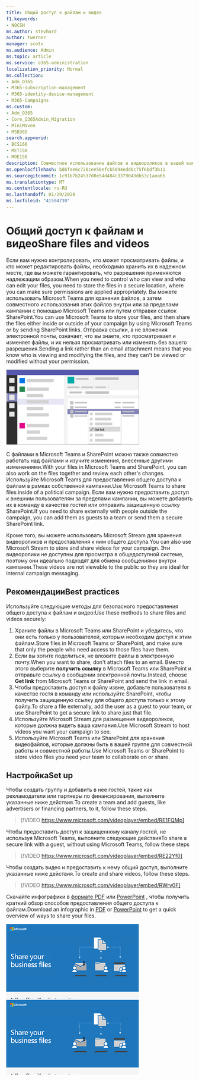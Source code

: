 ```yaml
---
title: Общий доступ к файлам и видео
f1.keywords:
- NOCSH
ms.author: stevhord
author: twerner
manager: scotv
ms.audience: Admin
ms.topic: article
ms.service: o365-administration
localization_priority: Normal
ms.collection:
- Adm_O365
- M365-subscription-management
- M365-identity-device-management
- M365-Campaigns
ms.custom:
- Adm_O365
- Core_O365Admin_Migration
- MiniMaven
- MSB365
search.appverid:
- BCS160
- MET150
- MOE150
description: Совместное использование файлов и видеороликов в вашей кампании с помощью Microsoft Teams и SharePoint.
ms.openlocfilehash: bd6fae6c728cee50efcb5094edd6c75f6bdf3b11
ms.sourcegitcommit: 1c91b7b24537d0e54d484c3379043db53c1aea65
ms.translationtype: MT
ms.contentlocale: ru-RU
ms.lasthandoff: 01/29/2020
ms.locfileid: "41594730"
---
```

# <a name="share-files-and-videos"></a><span data-ttu-id="e55cd-103">Общий доступ к файлам и видео</span><span class="sxs-lookup"><span data-stu-id="e55cd-103">Share files and videos</span></span>

<span data-ttu-id="e55cd-104">Если вам нужно контролировать, кто может просматривать файлы, и кто может редактировать файлы, необходимо хранить их в надежном месте, где вы можете гарантировать, что разрешения применяются надлежащим образом.</span><span class="sxs-lookup"><span data-stu-id="e55cd-104">When you need to control who can view and who can edit your files, you need to store the files in a secure location, where you can make sure permissions are applied appropriately.</span></span> <span data-ttu-id="e55cd-105">Вы можете использовать Microsoft Teams для хранения файлов, а затем совместного использования этих файлов внутри или за пределами кампании с помощью Microsoft Teams или путем отправки ссылок SharePoint.</span><span class="sxs-lookup"><span data-stu-id="e55cd-105">You can use Microsoft Teams to store your files, and then share the files either inside or outside of your campaign by using Microsoft Teams or by sending SharePoint links.</span></span> <span data-ttu-id="e55cd-106">Отправка ссылки, а не вложения электронной почты, означает, что вы знаете, кто просматривает и изменяет файлы, и их нельзя просматривать или изменять без вашего разрешения.</span><span class="sxs-lookup"><span data-stu-id="e55cd-106">Sending a link rather than an email attachment means that you know who is viewing and modifying the files, and they can't be viewed or modified without your permission.</span></span> 

![Схема окна Microsoft Teams, в котором отображается вкладка файлы и ссылка "получить" в меню](media/m365-democracy-teams-sharefiles.png)

<span data-ttu-id="e55cd-108">С файлами в Microsoft Teams и SharePoint можно также совместно работать над файлами и изучите изменения, внесенные другими изменениями.</span><span class="sxs-lookup"><span data-stu-id="e55cd-108">With your files in Microsoft Teams and SharePoint, you can also work on the files together and review each other's changes.</span></span> <span data-ttu-id="e55cd-109">Используйте Microsoft Teams для предоставления общего доступа к файлам в рамках собственной кампании.</span><span class="sxs-lookup"><span data-stu-id="e55cd-109">Use Microsoft Teams to share files inside of a political campaign.</span></span> <span data-ttu-id="e55cd-110">Если вам нужно предоставить доступ к внешним пользователям за пределами кампании, вы можете добавить их в команду в качестве гостей или отправить защищенную ссылку SharePoint.</span><span class="sxs-lookup"><span data-stu-id="e55cd-110">If you need to share externally with people outside the campaign, you can add them as guests to a team or send them a secure SharePoint link.</span></span>

<span data-ttu-id="e55cd-111">Кроме того, вы можете использовать Microsoft Stream для хранения видеороликов и предоставления к ним общего доступа.</span><span class="sxs-lookup"><span data-stu-id="e55cd-111">You can also use Microsoft Stream to store and share videos for your campaign.</span></span> <span data-ttu-id="e55cd-112">Эти видеоролики не доступны для просмотра в общедоступной системе, поэтому они идеально подходят для обмена сообщениями внутри кампании.</span><span class="sxs-lookup"><span data-stu-id="e55cd-112">These videos are not viewable to the public so they are ideal for internal campaign messaging.</span></span>

## <a name="best-practices"></a><span data-ttu-id="e55cd-113">Рекомендации</span><span class="sxs-lookup"><span data-stu-id="e55cd-113">Best practices</span></span>

<span data-ttu-id="e55cd-114">Используйте следующие методы для безопасного предоставления общего доступа к файлам и видео:</span><span class="sxs-lookup"><span data-stu-id="e55cd-114">Use these methods to share files and videos securely:</span></span>

1. <span data-ttu-id="e55cd-115">Храните файлы в Microsoft Teams или SharePoint и убедитесь, что они есть только у пользователей, которым необходим доступ к этим файлам.</span><span class="sxs-lookup"><span data-stu-id="e55cd-115">Store files in Microsoft Teams or SharePoint, and make sure that only the people who need access to those files have them.</span></span> 
2. <span data-ttu-id="e55cd-116">Если вы хотите поделиться, не вложите файлы в электронную почту.</span><span class="sxs-lookup"><span data-stu-id="e55cd-116">When you want to share, don't attach files to an email.</span></span> <span data-ttu-id="e55cd-117">Вместо этого выберите **получить ссылку** в Microsoft Teams или SharePoint и отправьте ссылку в сообщении электронной почты.</span><span class="sxs-lookup"><span data-stu-id="e55cd-117">Instead, choose **Get link** from Microsoft Teams or SharePoint and send the link in email.</span></span>
3. <span data-ttu-id="e55cd-118">Чтобы предоставить доступ к файлу извне, добавьте пользователя в качестве гостя в команду или используйте SharePoint, чтобы получить защищенную ссылку для общего доступа только к этому файлу.</span><span class="sxs-lookup"><span data-stu-id="e55cd-118">To share a file externally, add the user as a guest to your team, or use SharePoint to get a secure link to share just that file.</span></span>
4. <span data-ttu-id="e55cd-119">Используйте Microsoft Stream для размещения видеороликов, которые должна видеть ваша кампания.</span><span class="sxs-lookup"><span data-stu-id="e55cd-119">Use Microsoft Stream to host videos you want your campaign to see.</span></span> 
5. <span data-ttu-id="e55cd-120">Используйте Microsoft Teams или SharePoint для хранения видеофайлов, которые должны быть в вашей группе для совместной работы и совместной работы.</span><span class="sxs-lookup"><span data-stu-id="e55cd-120">Use Microsoft Teams or SharePoint to store video files you need your team to collaborate on or share.</span></span>

 
## <a name="set-up"></a><span data-ttu-id="e55cd-121">Настройка</span><span class="sxs-lookup"><span data-stu-id="e55cd-121">Set up</span></span>

<span data-ttu-id="e55cd-122">Чтобы создать группу и добавить в нее гостей, такие как рекламодатели или партнеры по финансирования, выполните указанные ниже действия.</span><span class="sxs-lookup"><span data-stu-id="e55cd-122">To create a team and add guests, like advertisers or financing partners, to it, follow these steps.</span></span>

> [!VIDEO https://www.microsoft.com/videoplayer/embed/RE1FQMp]

<span data-ttu-id="e55cd-123">Чтобы предоставить доступ к защищенному каналу гостей, не используя Microsoft Teams, выполните следующие действия</span><span class="sxs-lookup"><span data-stu-id="e55cd-123">To share a secure link with a guest, without using Microsoft Teams, follow these steps</span></span>

> [!VIDEO https://www.microsoft.com/videoplayer/embed/RE22Yf0]

<span data-ttu-id="e55cd-124">Чтобы создать видео и предоставить к нему общий доступ, выполните указанные ниже действия.</span><span class="sxs-lookup"><span data-stu-id="e55cd-124">To create and share videos, follow these steps.</span></span>

> [!VIDEO https://www.microsoft.com/videoplayer/embed/RWrv0F]

<span data-ttu-id="e55cd-125">Скачайте инфографики в [формате PDF](https://go.microsoft.com/fwlink/?linkid=2079435) или [PowerPoint](https://go.microsoft.com/fwlink/?linkid=2079438) , чтобы получить краткий обзор способов предоставления общего доступа к файлам.</span><span class="sxs-lookup"><span data-stu-id="e55cd-125">Download an infographic in [PDF](https://go.microsoft.com/fwlink/?linkid=2079435) or [PowerPoint](https://go.microsoft.com/fwlink/?linkid=2079438) to get a quick overview of ways to share your files.</span></span>

<span data-ttu-id="e55cd-126">[![Иллюстрация общего доступа к файлам для разных пользователей](media/ShareYourfiles-thumb-358x201.png)](https://go.microsoft.com/fwlink/?linkid=2079435)</span><span class="sxs-lookup"><span data-stu-id="e55cd-126">[![An illustration of sharing files with different users](media/ShareYourfiles-thumb-358x201.png)](https://go.microsoft.com/fwlink/?linkid=2079435)</span></span>
